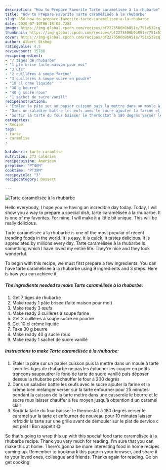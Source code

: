 ```yaml
---
description: "How to Prepare Favorite Tarte caramélisée à la rhubarbe"
title: "How to Prepare Favorite Tarte caramélisée à la rhubarbe"
slug: 850-how-to-prepare-favorite-tarte-caramelisee-a-la-rhubarbe
date: 2020-07-10T06:18:02.728Z
image: https://img-global.cpcdn.com/recipes/bf2275506b9b851e/751x532cq70/tarte-caramelisee-a-la-rhubarbe-photo-principale-de-la-recette.jpg
thumbnail: https://img-global.cpcdn.com/recipes/bf2275506b9b851e/751x532cq70/tarte-caramelisee-a-la-rhubarbe-photo-principale-de-la-recette.jpg
cover: https://img-global.cpcdn.com/recipes/bf2275506b9b851e/751x532cq70/tarte-caramelisee-a-la-rhubarbe-photo-principale-de-la-recette.jpg
author: Albert Bishop
ratingvalue: 4.5
reviewcount: 15780
recipeingredient:
- "7 tiges de rhubarbe"
- "1 pte brise faite maison pour moi"
- "3 ufs"
- "2 cuillères à soupe farine"
- "3 cuillères à soupe sucre en poudre"
- "10 cl crme liquide"
- "30 g beurre"
- "40 g sucre roux"
- "1 sachet de sucre vanill"
recipeinstructions:
- "Étaler la pâte sur un papier cuisson puis la mettre dans un moule à tarte laver les tiges de rhubarbe ne pas les éplucher les couper en petits tronçons saupoudrer le fond de tarte de sucre vanillé puis déposer dessus la rhubarbe préchauffer le four à 200 degrés"
- "Dans un saladier battre les œufs avec le sucre ajouter la farine et la crème bien mélanger verser sur la tarte enfourner pour 25 minutes pendant la cuisson de la tarte mettre dans une casserole le beurre et le sucre roux laisser chauffer à feu moyen jusqu’à obtention d un caramel clair"
- "Sortir la tarte du four baisser le thermostat à 180 degrés verser le caramel sur la tarte et enfourner de nouveau pour 10 minutes laisser refroidir la tarte sur une grille avant de démouler sur le plat de service c est prêt ! Bon appétit 😋"
categories:
- Recipe
tags:
- tarte
- caramlise
- 

katakunci: tarte caramlise  
nutrition: 273 calories
recipecuisine: American
preptime: "PT40M"
cooktime: "PT38M"
recipeyield: "3"
recipecategory: Dessert

---
```



![Tarte caramélisée à la rhubarbe](https://img-global.cpcdn.com/recipes/bf2275506b9b851e/751x532cq70/tarte-caramelisee-a-la-rhubarbe-photo-principale-de-la-recette.jpg)

Hello everybody, I hope you're having an incredible day today. Today, I will show you a way to prepare a special dish, tarte caramélisée à la rhubarbe. It is one of my favorites. For mine, I will make it a little bit unique. This will be really delicious.

Tarte caramélisée à la rhubarbe is one of the most popular of recent trending foods in the world. It is easy, it is quick, it tastes delicious. It is appreciated by millions every day. Tarte caramélisée à la rhubarbe is something which I have loved my entire life. They're nice and they look wonderful.




To begin with this recipe, we must first prepare a few ingredients. You can have tarte caramélisée à la rhubarbe using 9 ingredients and 3 steps. Here is how you can achieve it.

<!--inarticleads1-->

##### The ingredients needed to make Tarte caramélisée à la rhubarbe:

1. Get 7 tiges de rhubarbe
1. Make ready 1 pâte brisée (faite maison pour moi)
1. Make ready 3 œufs
1. Make ready 2 cuillères à soupe farine
1. Get 3 cuillères à soupe sucre en poudre
1. Get 10 cl crème liquide
1. Take 30 g beurre
1. Make ready 40 g sucre roux
1. Make ready 1 sachet de sucre vanillé




<!--inarticleads2-->

##### Instructions to make Tarte caramélisée à la rhubarbe:

1. Étaler la pâte sur un papier cuisson puis la mettre dans un moule à tarte laver les tiges de rhubarbe ne pas les éplucher les couper en petits tronçons saupoudrer le fond de tarte de sucre vanillé puis déposer dessus la rhubarbe préchauffer le four à 200 degrés
1. Dans un saladier battre les œufs avec le sucre ajouter la farine et la crème bien mélanger verser sur la tarte enfourner pour 25 minutes pendant la cuisson de la tarte mettre dans une casserole le beurre et le sucre roux laisser chauffer à feu moyen jusqu’à obtention d un caramel clair
1. Sortir la tarte du four baisser le thermostat à 180 degrés verser le caramel sur la tarte et enfourner de nouveau pour 10 minutes laisser refroidir la tarte sur une grille avant de démouler sur le plat de service c est prêt ! Bon appétit 😋




So that's going to wrap this up with this special food tarte caramélisée à la rhubarbe recipe. Thank you very much for reading. I'm sure that you can make this at home. There's gonna be more interesting food in home recipes coming up. Remember to bookmark this page in your browser, and share it to your loved ones, colleague and friends. Thanks again for reading. Go on get cooking!
